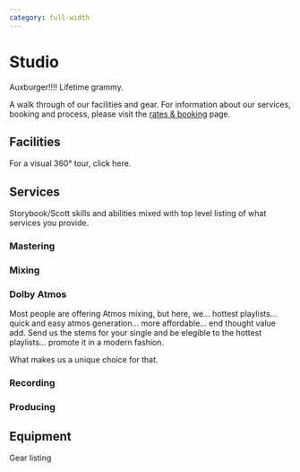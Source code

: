 ```yaml
---
category: full-width
---
```

# Studio

<script src="gallery.js" type=module></script>
<link rel="stylesheet" href="styles/gallery.css">
Auxburger!!!! Lifetime grammy.

A walk through of our facilities and gear. For information about our services, booking and process, please visit the <a href=booking>rates &amp; booking</a> page.

## Facilities

For a visual 360&deg; tour, click here.

<script>const galleries = {"": {{ site.data.facilities | jsonify }}};</script>
<div class="facilities" id=gallery></div>

## Services

Storybook/Scott skills and abilities mixed with top level listing of what services
you provide.

### Mastering
### Mixing
### Dolby Atmos

Most people are offering Atmos mixing, but here, we... hottest playlists... quick and easy atmos generation... more affordable... end thought value add.
Send us the stems for your single and be elegible to the hottest playlists... promote it in a modern fashion.

What makes us a unique choice for that.

### Recording
### Producing

## Equipment

Gear listing
